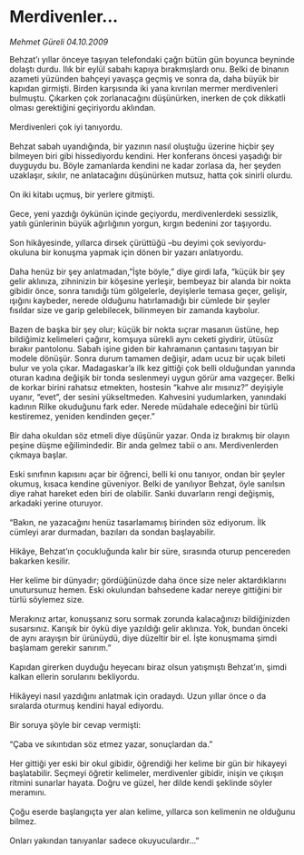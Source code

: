 # Merdivenler...

*Mehmet Güreli 04.10.2009*

<div class="taraf_structure_2col_1zq">
<div class="margen_n">



 <p>Behzat’ı yıllar önceye taşıyan telefondaki çağrı bütün gün boyunca beyninde dolaştı durdu. Ilık bir eylül sabahı kapıya bırakmışlardı onu. Belki de binanın azameti yüzünden bahçeyi yavaşça geçmiş ve sonra da, daha büyük bir kapıdan girmişti. Birden karşısında iki yana kıvrılan mermer merdivenleri bulmuştu. Çıkarken çok zorlanacağını düşünürken, inerken de çok dikkatli olması gerektiğini geçiriyordu aklından. <br/><br/>Merdivenleri çok iyi tanıyordu. <br/><br/>Behzat sabah uyandığında, bir yazının nasıl oluştuğu üzerine hiçbir şey bilmeyen biri gibi hissediyordu kendini. Her konferans öncesi yaşadığı bir duyguydu bu. Böyle zamanlarda kendini ne kadar zorlasa da, her şeyden uzaklaşır, sıkılır, ne anlatacağını düşünürken mutsuz, hatta çok sinirli olurdu. <br/><br/>On iki kitabı uçmuş, bir yerlere gitmişti. <br/><br/>Gece, yeni yazdığı öykünün içinde geçiyordu, merdivenlerdeki sessizlik, yatılı günlerinin büyük ağırlığının yorgun, kırgın bedenini zor taşıyordu. <br/><br/>Son hikâyesinde, yıllarca dirsek çürüttüğü –bu deyimi çok seviyordu- okuluna bir konuşma yapmak için dönen bir yazarı anlatıyordu. <br/><br/>Daha henüz bir şey anlatmadan,”İşte böyle,” diye girdi lafa, “küçük bir şey gelir aklınıza, zihninizin bir köşesine yerleşir, bembeyaz bir alanda bir nokta gibidir önce, sonra tanıdığı tüm gölgelerle, deyişlerle temasa geçer, gelişir, ışığını kaybeder, nerede olduğunu hatırlamadığı bir cümlede bir şeyler fısıldar size ve garip gelebilecek, bilinmeyen bir zamanda kaybolur. <br/><br/>Bazen de başka bir şey olur; küçük bir nokta sıçrar masanın üstüne, hep bildiğimiz kelimeleri çağırır, komşuya sürekli aynı ceketi giydirir, ütüsüz bırakır pantolonu. Sabah işine giden bir kahramanın çantasını taşıyan bir modele dönüşür. Sonra durum tamamen değişir, adam ucuz bir uçak bileti bulur ve yola çıkar. Madagaskar’a ilk kez gittiği çok belli olduğundan yanında oturan kadına değişik bir tonda seslenmeyi uygun görür ama vazgeçer. Belki de korkar birini rahatsız etmekten, hostesin “kahve alır mısınız?” deyişiyle uyanır, “evet”, der sesini yükseltmeden. Kahvesini yudumlarken, yanındaki kadının Rilke okuduğunu fark eder. Nerede müdahale edeceğini bir türlü kestiremez, yeniden kendinden geçer.” <br/><br/>Bir daha okuldan söz etmeli diye düşünür yazar. Onda iz bırakmış bir olayın peşine düşme eğilimindedir. Bir anda gelmez tabii o anı. Merdivenlerden çıkmaya başlar. <br/><br/>Eski sınıfının kapısını açar bir öğrenci, belli ki onu tanıyor, ondan bir şeyler okumuş, kısaca kendine güveniyor. Belki de yanılıyor Behzat, öyle sanılsın diye rahat hareket eden biri de olabilir. Sanki duvarların rengi değişmiş, arkadaki yerine oturuyor. <br/><br/>“Bakın, ne yazacağını henüz tasarlamamış birinden söz ediyorum. İlk cümleyi arar durmadan, bazıları da sondan başlayabilir. <br/><br/>Hikâye, Behzat’ın çocukluğunda kalır bir süre, sırasında oturup pencereden bakarken kesilir. <br/><br/>Her kelime bir dünyadır; gördüğünüzde daha önce size neler aktardıklarını unutursunuz hemen. Eski okulundan bahsedene kadar nereye gittiğini bir türlü söylemez size. <br/><br/>Merakınız artar, konuşsanız soru sormak zorunda kalacağınızı bildiğinizden susarsınız. Karışık bir öykü diye yazıldığı gelir aklınıza. Yok, bundan önceki de aynı arayışın bir ürünüydü, diye düzeltir bir el. İşte konuşmama şimdi başlamam gerekir sanırım.” <br/><br/>Kapıdan girerken duyduğu heyecanı biraz olsun yatışmıştı Behzat’ın, şimdi kalkan ellerin sorularını bekliyordu. <br/><br/>Hikâyeyi nasıl yazdığını anlatmak için oradaydı. Uzun yıllar önce o da sıralarda oturmuş kendini hayal ediyordu. <br/><br/>Bir soruya şöyle bir cevap vermişti: <br/><br/>“Çaba ve sıkıntıdan söz etmez yazar, sonuçlardan da.” <br/><br/>Her gittiği yer eski bir okul gibidir, öğrendiği her kelime bir gün bir hikayeyi başlatabilir. Seçmeyi öğretir kelimeler, merdivenler gibidir, inişin ve çıkışın ritmini sunarlar hayata. Doğru ve güzel, her dilde kendi şeklinde söyler meramını. <br/><br/>Çoğu eserde başlangıçta yer alan kelime, yıllarca son kelimenin ne olduğunu bilmez. <br/><br/>Onları yakından tanıyanlar sadece okuyuculardır...” </p>
<br/>
<br/>
<br/>



<br/>


<div id="taraf_not">
</div>

</div>


</div>
